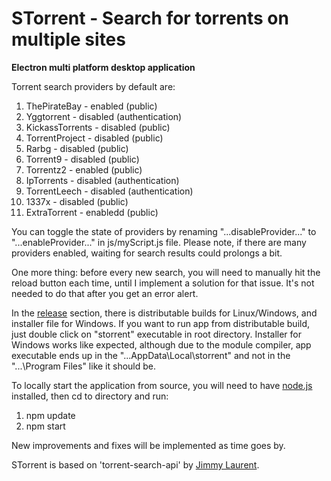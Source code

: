 # STorrent - Search for torrents on multiple sites

**Electron multi platform desktop application**

Torrent search providers by default are:

1. ThePirateBay - enabled (public)
2. Yggtorrent - disabled (authentication)
3. KickassTorrents - disabled (public)
4. TorrentProject - disabled (public)
5. Rarbg - disabled (public)
6. Torrent9 - disabled (public)
7. Torrentz2 - enabled (public)
8. IpTorrents - disabled (authentication)
9. TorrentLeech - disabled (authentication)
10. 1337x - disabled (public)
11. ExtraTorrent - enabledd (public)

You can toggle the state of providers by renaming "...disableProvider..." to "...enableProvider..." in js/myScript.js file. Please note, if there are many providers enabled, waiting for search results could prolongs a bit.

One more thing: before every new search, you will need to manually hit the reload button each time, until I implement a solution for that issue. It's not needed to do that after you get an error alert.

In the [release](https://github.com/SrdjanMilic/STorrent/releases) section, there is distributable builds for Linux/Windows, and installer file for Windows. If you want to run app from distributable build, just double click on "storrent" executable in root directory. Installer for Windows works like expected, although due to the module compiler, app executable ends up in the "...AppData\Local\storrent\" and not in the "...\Program Files\" like it should be.

To locally start the application from source, you will need to have [node.js](https://nodejs.org/en/) installed, then cd to directory and run:

1. npm update
2. npm start

New improvements and fixes will be implemented as time goes by.

STorrent is based on 'torrent-search-api' by [Jimmy Laurent](https://github.com/JimmyLaurent/torrent-search-api).
